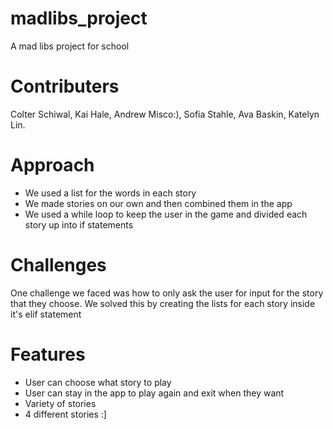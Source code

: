 # madlibs_project
A mad libs project for school

# Contributers
Colter Schiwal, 
Kai Hale, 
Andrew Misco:), 
Sofia Stahle, 
Ava Baskin, 
Katelyn Lin.

# Approach
- We used a list for the words in each story 
- We made stories on our own and then combined them in the app
- We used a while loop to keep the user in the game and divided each story up into if statements

# Challenges
One challenge we faced was how to only ask the user for input for the story that they choose. We solved this by creating the lists for each story inside it's elif statement

# Features
- User can choose what story to play
- User can stay in the app to play again and exit when they want
- Variety of stories
- 4 different stories
:]
